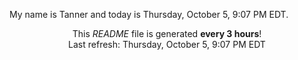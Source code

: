 My name is Tanner and today is Thursday, October 5, 9:07 PM EDT.

<p align="center">This <i>README</i> file is generated <b>every 3 hours</b>!</br>Last refresh: Thursday, October 5, 9:07 PM EDT<br /></p>
